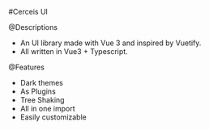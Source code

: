#Cerceis UI

@Descriptions
- An UI library made with Vue 3 and inspired by Vuetify.
- All written in Vue3 + Typescript.

@Features
- Dark themes
- As Plugins
- Tree Shaking
- All in one import
- Easily customizable
